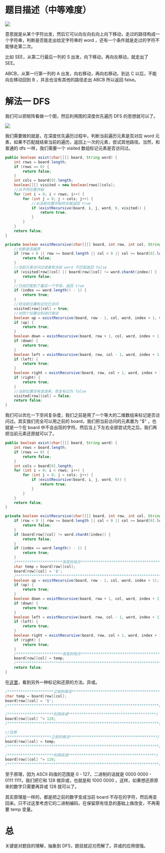 # 题目描述（中等难度）

![](https://windliang.oss-cn-beijing.aliyuncs.com/79.jpg)

意思就是从某个字符出发，然后它可以向左向右向上向下移动，走过的路径构成一个字符串，判断是否能走出给定字符串的 word ，还有一个条件就是走过的字符不能够走第二次。

比如 SEE，从第二行最后一列的 S 出发，向下移动，再向左移动，就走出了 SEE。

ABCB，从第一行第一列的 A 出发，向右移动，再向右移动，到达 C 以后，不能向左移动回到 B ，并且也没有其他的路径走出 ABCB 所以返回 false。

# 解法一 DFS

我们可以把矩阵看做一个图，然后利用图的深度优先遍历 DFS 的思想就可以了。

![](https://windliang.oss-cn-beijing.aliyuncs.com/79_2.jpg)

我们需要做的就是，在深度优先遍历过程中，判断当前遍历元素是否对应 word 元素，如果不匹配就结束当前的遍历，返回上一次的元素，尝试其他路径。当然，和普通的 dfs 一样，我们需要一个 visited 数组标记元素是否访问过。

```java
public boolean exist(char[][] board, String word) {
    int rows = board.length;
    if (rows == 0) {
        return false;
    }
    int cols = board[0].length;
    boolean[][] visited = new boolean[rows][cols];
    //从不同位置开始
    for (int i = 0; i < rows; i++) {
        for (int j = 0; j < cols; j++) {
            //从当前位置开始符合就返回 true
            if (existRecursive(board, i, j, word, 0, visited)) {
                return true;
            }
        }
    }
    return false;
}

private boolean existRecursive(char[][] board, int row, int col, String word, int index, boolean[][] visited) {
    //判断是否越界
    if (row < 0 || row >= board.length || col < 0 || col >= board[0].length) {
        return false;
    }
    //当前元素访问过或者和当前 word 不匹配返回 false
    if (visited[row][col] || board[row][col] != word.charAt(index)) {
        return false;
    }
    //已经匹配到了最后一个字母，返回 true
    if (index == word.length() - 1) {
        return true;
    }
    //将当前位置标记位已访问
    visited[row][col] = true;
    //对四个位置分别进行尝试
    boolean up = existRecursive(board, row - 1, col, word, index + 1, visited);
    if (up) {
        return true;
    }
    boolean down = existRecursive(board, row + 1, col, word, index + 1, visited);
    if (down) {
        return true;
    }
    boolean left = existRecursive(board, row, col - 1, word, index + 1, visited);
    if (left) {
        return true;
    }
    boolean right = existRecursive(board, row, col + 1, word, index + 1, visited);
    if (right) {
        return true;
    }
    //当前位置没有选进来，恢复标记为 false
    visited[row][col] = false;
    return false; 
}
```

我们可以优化一下空间复杂度，我们之前是用了一个等大的二维数组来标记是否访问过。其实我们完全可以用之前的 board，我们把当前访问的元素置为 "$" ，也就是一个在 board 中不会出现的字符。然后当上下左右全部尝试完之后，我们再把当前元素还原就可以了。

```java
public boolean exist(char[][] board, String word) {
    int rows = board.length;
    if (rows == 0) {
        return false;
    }
    int cols = board[0].length;
    for (int i = 0; i < rows; i++) {
        for (int j = 0; j < cols; j++) {
            if (existRecursive(board, i, j, word, 0)) {
                return true;
            }
        }
    }
    return false;
}

private boolean existRecursive(char[][] board, int row, int col, String word, int index) {
    if (row < 0 || row >= board.length || col < 0 || col >= board[0].length) {
        return false;
    }
    if (board[row][col] != word.charAt(index)) {
        return false;
    }
    if (index == word.length() - 1) {
        return true;
    }
    /*********************改变的地方****************************************/
    char temp = board[row][col];
    board[row][col] = '$';
    /*********************************************************************/
    boolean up = existRecursive(board, row - 1, col, word, index + 1);
    if (up) {
        return true;
    }
    boolean down = existRecursive(board, row + 1, col, word, index + 1);
    if (down) {
        return true;
    }
    boolean left = existRecursive(board, row, col - 1, word, index + 1);
    if (left) {
        return true;
    }
    boolean right = existRecursive(board, row, col + 1, word, index + 1);
    if (right) {
        return true;
    }
    /*********************改变的地方****************************************/
    board[row][col] = temp;
    /*********************************************************************/
    return false;
}
```

在[这里](<https://leetcode.com/problems/word-search/discuss/27658/Accepted-very-short-Java-solution.-No-additional-space.>)，看到另外一种标记和还原的方法。异或。

```java
/*********************之前的做法****************************************/
char temp = board[row][col];
board[row][col] = '$';
/*********************************************************************/

/*********************利用异或****************************************/
board[row][col] ^= 128;
/*********************************************************************/

//还原
/********************之前的做法****************************************/
board[row][col] = temp;
/*********************************************************************/

/*********************利用异或****************************************/
board[row][col] ^= 128;
/*********************************************************************/

```

至于原理，因为 ASCII 码值的范围是 0 - 127，二进制的话就是 0000 0000 - 0111 1111，我们把它和 128 做异或，也就是和 1000 0000 。这样，如果想还原原来的数字只需要再异或 128 就可以了。

其实原理是一样的，都是把之前的数字变成当前 board 不存在的字符，然后再变回来。只不过这里考虑它的二进制编码，在保留原有信息的基础上做改变，不再需要 temp 变量。

# 总

关键是对题目的理解，抽象到 DFS，题目就迎刃而解了。异或的应用很强。